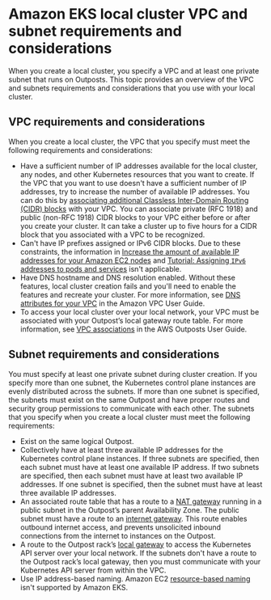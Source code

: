 # Amazon EKS local cluster VPC and subnet requirements and considerations<a name="eks-outposts-vpc-subnet-requirements"></a>

When you create a local cluster, you specify a VPC and at least one private subnet that runs on Outposts\. This topic provides an overview of the VPC and subnets requirements and considerations that you use with your local cluster\. 

## VPC requirements and considerations<a name="outposts-vpc-requirements"></a>

When you create a local cluster, the VPC that you specify must meet the following requirements and considerations:
+ Have a sufficient number of IP addresses available for the local cluster, any nodes, and other Kubernetes resources that you want to create\. If the VPC that you want to use doesn't have a sufficient number of IP addresses, try to increase the number of available IP addresses\. You can do this by [associating additional Classless Inter\-Domain Routing \(CIDR\) blocks](https://docs.aws.amazon.com/vpc/latest/userguide/working-with-vpcs.html#add-ipv4-cidr) with your VPC\. You can associate private \(RFC 1918\) and public \(non\-RFC 1918\) CIDR blocks to your VPC either before or after you create your cluster\. It can take a cluster up to five hours for a CIDR block that you associated with a VPC to be recognized\.
+ Can't have IP prefixes assigned or IPv6 CIDR blocks\. Due to these constraints, the information in [Increase the amount of available IP addresses for your Amazon EC2 nodes](cni-increase-ip-addresses.md) and [Tutorial: Assigning `IPv6` addresses to pods and services](cni-ipv6.md) isn't applicable\.
+ Have DNS hostname and DNS resolution enabled\. Without these features, local cluster creation fails and you'll need to enable the features and recreate your cluster\. For more information, see [DNS attributes for your VPC](https://docs.aws.amazon.com/vpc/latest/userguide/vpc-dns.html) in the Amazon VPC User Guide\.
+ To access your local cluster over your local network, your VPC must be associated with your Outpost’s local gateway route table\. For more information, see [VPC associations](https://docs.aws.amazon.com/outposts/latest/userguide/outposts-local-gateways.html#vpc-associations) in the AWS Outposts User Guide\.

## Subnet requirements and considerations<a name="outposts-subnet-requirements"></a>

You must specify at least one private subnet during cluster creation\. If you specify more than one subnet, the Kubernetes control plane instances are evenly distributed across the subnets\. If more than one subnet is specified, the subnets must exist on the same Outpost and have proper routes and security group permissions to communicate with each other\. The subnets that you specify when you create a local cluster must meet the following requirements:
+ Exist on the same logical Outpost\.
+ Collectively have at least three available IP addresses for the Kubernetes control plane instances\. If three subnets are specified, then each subnet must have at least one available IP address\. If two subnets are specified, then each subnet must have at least two available IP addresses\. If one subnet is specified, then the subnet must have at least three available IP addresses\. 
+ An associated route table that has a route to a [NAT gateway](https://docs.aws.amazon.com/vpc/latest/userguide/vpc-nat-gateway.html) running in a public subnet in the Outpost’s parent Availability Zone\. The public subnet must have a route to an [internet gateway](https://docs.aws.amazon.com/vpc/latest/userguide/VPC_Internet_Gateway.html)\. This route enables outbound internet access, and prevents unsolicited inbound connections from the internet to instances on the Outpost\.
+ A route to the Outpost rack’s [local gateway](https://docs.aws.amazon.com/outposts/latest/userguide/outposts-local-gateways.html) to access the Kubernetes API server over your local network\. If the subnets don't have a route to the Outpost rack’s local gateway, then you must communicate with your Kubernetes API server from within the VPC\.
+ Use IP address\-based naming\. Amazon EC2 [resource\-based naming](https://docs.aws.amazon.com/AWSEC2/latest/UserGuide/ec2-instance-naming.html#instance-naming-rbn) isn't supported by Amazon EKS\.
